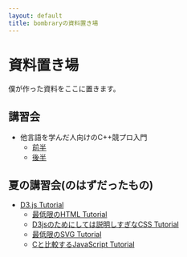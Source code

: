 ```yaml
---
layout: default
title: bombraryの資料置き場
---
```


# 資料置き場

僕が作った資料をここに置きます。

## 講習会

- 他言語を学んだ人向けのC++競プロ入門
  - [前半](cpp/)
  - [後半](cpp/index2.html)

## 夏の講習会(のはずだったもの)

- [D3.js Tutorial](d3js/)
  - [最低限のHTML Tutorial](d3js_pre/lec_html/)
  - [D3jsのためにしては説明しすぎなCSS Tutorial](d3js_pre/lec_css/)
  - [最低限のSVG Tutorial](d3js_pre/lec_svg/)
  - [Cと比較するJavaScript Tutorial](d3js_pre/lec_js/)
